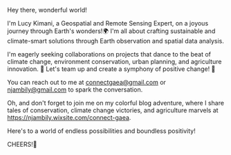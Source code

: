 Hey there, wonderful world! 

I'm Lucy Kimani, a Geospatial and Remote Sensing Expert, on a joyous journey through Earth's wonders!🌍
I'm all about crafting sustainable and climate-smart solutions through Earth observation and  spatial data analysis.

I'm eagerly seeking collaborations on projects that dance to the beat of climate change, environment conservation, urban planning, and agriculture innovation. 🌱
Let's team up and create a symphony of positive change! 🌟

You can reach out to me at connectgaea@gmail.com or njambily@gmail.com to spark the conversation.

Oh, and don't forget to join me on my colorful blog adventure, where I share tales of conservation, climate change victories, and agriculture marvels at https://njambily.wixsite.com/connect-gaea.

Here's to a world of endless possibilities and boundless positivity! 

CHEERS!🥂
<!---
lucykim-ConnectGaea/lucykim-ConnectGaea is a ✨ special ✨ repository because its `README.md` (this file) appears on your GitHub profile.
You can click the Preview link to take a look at your changes.
--->
